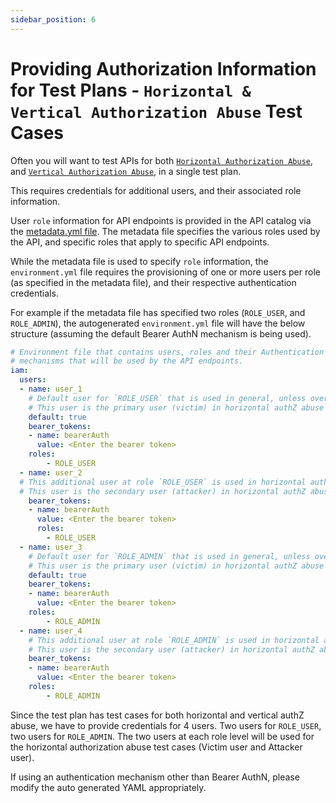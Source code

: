 ```yaml
---
sidebar_position: 6
---
```


# Providing Authorization Information for Test Plans - `Horizontal & Vertical Authorization Abuse` Test Cases

Often you will want to test APIs for both [`Horizontal Authorization Abuse`][horizontal-priv-abuse], and [`Vertical Authorization Abuse`][vertical-priv-abuse], in a single test plan.

This requires credentials for additional users, and their associated role information.

User `role` information for API endpoints is provided in the API catalog via the [metadata.yml file](../../../guides/security-testing-concepts/api-catalog/metadata-yml.md). The metadata file specifies the various roles used by the API, and specific roles that apply to specific API endpoints.

While the metadata file is used to specify `role` information, the `environment.yml` file requires the provisioning of one or more users per role (as specified in the metadata file), and their respective authentication credentials.

For example if the metadata file has specified two roles (`ROLE_USER`, and `ROLE_ADMIN`), the autogenerated `environment.yml` file will have the below structure (assuming the default Bearer AuthN mechanism is being used).

```YAML
# Environment file that contains users, roles and their Authentication
# mechanisms that will be used by the API endpoints.
iam:
  users:
  - name: user_1
    # Default user for `ROLE_USER` that is used in general, unless overridden by a specific test case.
    # This user is the primary user (victim) in horizontal authZ abuse test cases involving `ROLE_USER`.
    default: true
    bearer_tokens:
    - name: bearerAuth
      value: <Enter the bearer token>
    roles:
        - ROLE_USER
  - name: user_2
  # This additional user at role `ROLE_USER` is used in horizontal authZ abuse test cases.
  # This user is the secondary user (attacker) in horizontal authZ abuse test cases.
    bearer_tokens:
    - name: bearerAuth
      value: <Enter the bearer token>
      roles:
        - ROLE_USER
  - name: user_3
    # Default user for `ROLE_ADMIN` that is used in general, unless overridden by a specific test case.
    # This user is the primary user (victim) in horizontal authZ abuse test cases involving `ROLE_ADMIN`.
    default: true 
    bearer_tokens:
    - name: bearerAuth
      value: <Enter the bearer token>
    roles:
        - ROLE_ADMIN
  - name: user_4
    # This additional user at role `ROLE_ADMIN` is used in horizontal authZ abuse test cases.
    # This user is the secondary user (attacker) in horizontal authZ abuse test cases involving `ROLE_ADMIN`.
    bearer_tokens:
    - name: bearerAuth
      value: <Enter the bearer token>
    roles:
        - ROLE_ADMIN
```
Since the test plan has test cases for both horizontal and vertical authZ abuse, we have to provide credentials for 4 users. Two users for `ROLE_USER`, two users for `ROLE_ADMIN`. The two users at each role level will be used for the horizontal authorization abuse test cases (Victim user and Attacker user).

If using an authentication mechanism other than Bearer AuthN, please modify the auto generated YAML appropriately.


[horizontal-priv-abuse]: https://en.wikipedia.org/wiki/Privilege_escalation#Horizontal
[vertical-priv-abuse]: https://en.wikipedia.org/wiki/Privilege_escalation#Vertical

